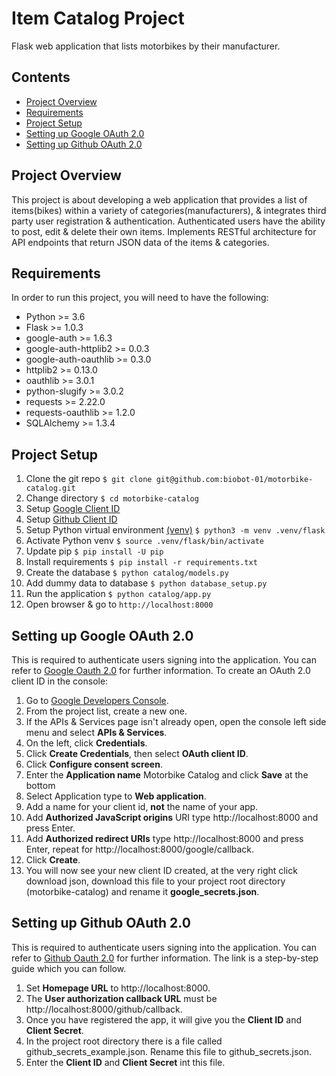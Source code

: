 # Item Catalog Project
Flask web application that lists motorbikes by their manufacturer.

## Contents
* [Project Overview](#project-overview)
* [Requirements](#requirements)
* [Project Setup](#project-setup)
* [Setting up Google OAuth 2.0](#setting-up-google-oauth-20)
* [Setting up Github OAuth 2.0](#setting-up-github-oauth-20)

## Project Overview
This project is about developing a web application that provides a list of items(bikes) within a variety of categories(manufacturers), & integrates third party user registration & authentication.
Authenticated users have the ability to post, edit & delete their own items.
Implements RESTful architecture for API endpoints that return JSON data of the items & categories.

## Requirements
In order to run this project, you will need to have the following:
* Python >= 3.6
* Flask >= 1.0.3
* google-auth >= 1.6.3
* google-auth-httplib2 >= 0.0.3
* google-auth-oauthlib >= 0.3.0
* httplib2 >= 0.13.0
* oauthlib >= 3.0.1
* python-slugify >= 3.0.2
* requests >= 2.22.0
* requests-oauthlib >= 1.2.0
* SQLAlchemy >= 1.3.4

## Project Setup
1. Clone the git repo `$ git clone git@github.com:biobot-01/motorbike-catalog.git`
1. Change directory `$ cd motorbike-catalog`
1. Setup [Google Client ID](#setting-up-google-oauth-20)
1. Setup [Github Client ID](#setting-up-github-oauth-20)
1. Setup Python virtual environment [(venv)](https://docs.python.org/3.6/library/venv.html) `$ python3 -m venv .venv/flask`
1. Activate Python venv `$ source .venv/flask/bin/activate`
1. Update pip `$ pip install -U pip`
1. Install requirements `$ pip install -r requirements.txt`
1. Create the database `$ python catalog/models.py`
1. Add dummy data to database `$ python database_setup.py`
1. Run the application `$ python catalog/app.py`
1. Open browser & go to `http://localhost:8000`

## Setting up Google OAuth 2.0
This is required to authenticate users signing into the application. You can refer to [Google Oauth 2.0](https://developers.google.com/identity/protocols/OAuth2) for further information.
To create an OAuth 2.0 client ID in the console:
1. Go to [Google Developers Console](https://console.developers.google.com).
1. From the project list, create a new one.
1. If the APIs & Services page isn't already open, open the console left side menu and select __APIs & Services__.
1. On the left, click __Credentials__.
1. Click __Create Credentials__, then select __OAuth client ID__.
1. Click __Configure consent screen__.
1. Enter the __Application name__ Motorbike Catalog and click __Save__ at the bottom
1. Select Application type to __Web application__.
1. Add a name for your client id, __not__ the name of your app.
1. Add __Authorized JavaScript origins__ URI type http://localhost:8000 and press Enter.
1. Add __Authorized redirect URIs__ type http://localhost:8000 and press Enter, repeat for http://localhost:8000/google/callback.
1. Click __Create__.
1. You will now see your new client ID created, at the very right click download json, download this file to your project root directory (motorbike-catalog) and rename it __google_secrets.json__.

## Setting up Github OAuth 2.0
This is required to authenticate users signing into the application. You can refer to [Github Oauth 2.0](https://developer.github.com/apps/building-oauth-apps/creating-an-oauth-app/) for further information.
The link is a step-by-step guide which you can follow.
1. Set __Homepage URL__ to http://localhost:8000.
1. The __User authorization callback URL__ must be http://localhost:8000/github/callback.
1. Once you have registered the app, it will give you the __Client ID__ and __Client Secret__.
1. In the project root directory there is a file called github_secrets_example.json. Rename this file to github_secrets.json.
1. Enter the __Client ID__ and __Client Secret__ int this file.
